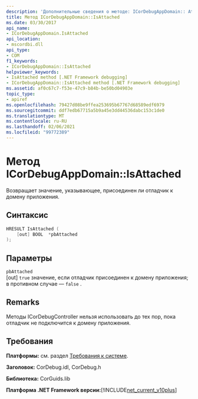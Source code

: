 ```yaml
---
description: 'Дополнительные сведения о методе: ICorDebugAppDomain:: Attach'
title: Метод ICorDebugAppDomain::IsAttached
ms.date: 03/30/2017
api_name:
- ICorDebugAppDomain.IsAttached
api_location:
- mscordbi.dll
api_type:
- COM
f1_keywords:
- ICorDebugAppDomain::IsAttached
helpviewer_keywords:
- IsAttached method [.NET Framework debugging]
- ICorDebugAppDomain::IsAttached method [.NET Framework debugging]
ms.assetid: af0c67c7-f53e-47c9-b84b-be50bd04903e
topic_type:
- apiref
ms.openlocfilehash: 79427d08be9ffea253695b67767d68589edf6979
ms.sourcegitcommit: ddf7edb67715a5b9a45e3dd44536dabc153c1de0
ms.translationtype: MT
ms.contentlocale: ru-RU
ms.lasthandoff: 02/06/2021
ms.locfileid: "99772389"
---
```

# <a name="icordebugappdomainisattached-method"></a>Метод ICorDebugAppDomain::IsAttached

Возвращает значение, указывающее, присоединен ли отладчик к домену приложения.  
  
## <a name="syntax"></a>Синтаксис  
  
```cpp  
HRESULT IsAttached (  
    [out] BOOL  *pbAttached  
);  
```  
  
## <a name="parameters"></a>Параметры  

 `pbAttached`  
 [out] `true` значение, если отладчик присоединен к домену приложения; в противном случае — `false` .  
  
## <a name="remarks"></a>Remarks  

 Методы ICorDebugController нельзя использовать до тех пор, пока отладчик не подключится к домену приложения.  
  
## <a name="requirements"></a>Требования  

 **Платформы:** см. раздел [Требования к системе](../../get-started/system-requirements.md).  
  
 **Заголовок:** CorDebug.idl, CorDebug.h  
  
 **Библиотека:** CorGuids.lib  
  
 **Платформа .NET Framework версии:**[!INCLUDE[net_current_v10plus](../../../../includes/net-current-v10plus-md.md)]
